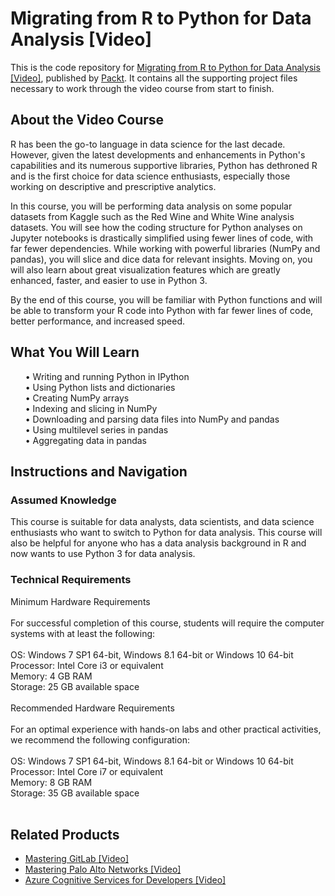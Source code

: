# Migrating from R to Python for Data Analysis [Video]
This is the code repository for [Migrating from R to Python for Data Analysis [Video]]( https://www.packtpub.com/data/migrating-from-r-to-python-for-data-analysis-video), published by [Packt](https://www.packtpub.com/?utm_source=github). It contains all the supporting project files necessary to work through the video course from start to finish.
## About the Video Course
	
R has been the go-to language in data science for the last decade. However, given the latest developments and enhancements in Python's capabilities and its numerous supportive libraries, Python has dethroned R and is the first choice for data science enthusiasts, especially those working on descriptive and prescriptive analytics.

In this course, you will be performing data analysis on some popular datasets from Kaggle such as the Red Wine and White Wine analysis datasets. You will see how the coding structure for Python analyses on Jupyter notebooks is drastically simplified using fewer lines of code, with far fewer dependencies. While working with powerful libraries (NumPy and pandas), you will slice and dice data for relevant insights. Moving on, you will also learn about great visualization features which are greatly enhanced, faster, and easier to use in Python 3.

By the end of this course, you will be familiar with Python functions and will be able to transform your R code into Python with far fewer lines of code, better performance, and increased speed.
<H2>What You Will Learn</H2>
<DIV class>

<UL>
• Writing and running Python in IPython<br/>
• Using Python lists and dictionaries<br/>
• Creating NumPy arrays<br/>
• Indexing and slicing in NumPy<br/>
• Downloading and parsing data files into NumPy and pandas<br/>
• Using multilevel series in pandas<br/>
• Aggregating data in pandas<br/>
</LI></UL></DIV>

## Instructions and Navigation
### Assumed Knowledge
This course is suitable for data analysts, data scientists, and data science enthusiasts who want to switch to Python for data analysis. This course will also be helpful for anyone who has a data analysis background in R and now wants to use Python 3 for data analysis.
### Technical Requirements <br/>
Minimum Hardware Requirements<br/><br/>
For successful completion of this course, students will require the computer systems with at least the following: <br/><br/>
OS: Windows 7 SP1 64-bit, Windows 8.1 64-bit or Windows 10 64-bit<br/>
Processor: Intel Core i3 or equivalent<br/>
Memory: 4 GB RAM<br/>
Storage: 25 GB available space<br/><br/>
Recommended Hardware Requirements<br/><br/>
For an optimal experience with hands-on labs and other practical activities, we recommend the following configuration: <br/><br/>
OS: Windows 7 SP1 64-bit, Windows 8.1 64-bit or Windows 10 64-bit<br/>
Processor: Intel Core i7 or equivalent<br/>
Memory: 8 GB RAM<br/>
Storage: 35 GB available space<br/><br/>
## Related Products
* [Mastering GitLab [Video]](https://www.packtpub.com/networking-and-servers/mastering-gitlab-video?utm_source=github&utm_medium=repository&utm_campaign=9781789537642)
* [Mastering Palo Alto Networks [Video]](https://www.packtpub.com/networking-and-servers/mastering-palo-alto-networks-video)
* [Azure Cognitive Services for Developers [Video]](https://www.packtpub.com/application-development/azure-cognitive-services-developers-video)

